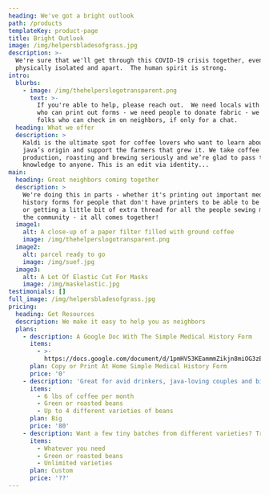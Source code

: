 ```yaml
---
heading: We've got a bright outlook
path: /products
templateKey: product-page
title: Bright Outlook
image: /img/helpersbladesofgrass.jpg
description: >-
  We're sure that we'll get through this COVID-19 crisis together, even if we're
  physically isolated and apart.  The human spirit is strong.
intro:
  blurbs:
    - image: /img/thehelperslogotransparent.png
      text: >-
        If you're able to help, please reach out.  We need locals with printers
        who can print out forms - we need people to donate fabric - we need
        folks who can check in on neighbors, if only for a chat.
  heading: What we offer
  description: >
    Kaldi is the ultimate spot for coffee lovers who want to learn about their
    java’s origin and support the farmers that grew it. We take coffee
    production, roasting and brewing seriously and we’re glad to pass that
    knowledge to anyone. This is an edit via identity...
main:
  heading: Great neighbors coming together
  description: >
    We're doing this in parts - whether it's printing out important medical
    history forms for people that don't have printers to be able to be prepared,
    or getting a little bit of extra thread for all the people sewing masks for
    the community - it all comes together!
  image1:
    alt: A close-up of a paper filter filled with ground coffee
    image: /img/thehelperslogotransparent.png
  image2:
    alt: parcel ready to go
    image: /img/suef.jpg
  image3:
    alt: A Lot Of Elastic Cut For Masks
    image: /img/maskelastic.jpg
testimonials: []
full_image: /img/helpersbladesofgrass.jpg
pricing:
  heading: Get Resources
  description: We make it easy to help you as neighbors
  plans:
    - description: A Google Doc With The Simple Medical History Form
      items:
        - >-
          https://docs.google.com/document/d/1pmHV53KEammmZikjn8miOG3zEbRpvREPtwYMDLqhxUo/edit?usp=sharing
      plan: Copy or Print At Home Simple Medical History Form
      price: '0'
    - description: 'Great for avid drinkers, java-loving couples and bigger crowds'
      items:
        - 6 lbs of coffee per month
        - Green or roasted beans
        - Up to 4 different varieties of beans
      plan: Big
      price: '80'
    - description: Want a few tiny batches from different varieties? Try our custom plan
      items:
        - Whatever you need
        - Green or roasted beans
        - Unlimited varieties
      plan: Custom
      price: '??'
---
```

